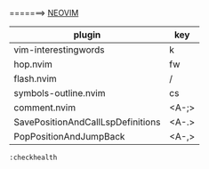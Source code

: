 =======> [NEOVIM](https://haoran-mc.github.io/231105-neovim.html)


| plugin                            | key        |
|-----------------------------------|------------|
| vim-interestingwords              | <leader>k  |
| hop.nvim                          | <leader>fw |
| flash.nvim                        | /          |
| symbols-outline.nvim              | <leader>cs |
| comment.nvim                      | <A-;>      |
| SavePositionAndCallLspDefinitions | <A-.>      |
| PopPositionAndJumpBack            | <A-,>      |


```
:checkhealth
```
